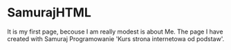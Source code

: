 # SamurajHTML
It is my first page, becouse I am really modest is about Me.
The page I have created with Samuraj Programowanie 'Kurs strona internetowa od podstaw'.
